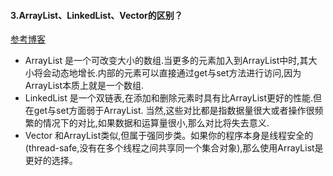 #### 3.ArrayList、LinkedList、Vector的区别？
[参考博客](httpblog.csdn.netrenfufeiarticledetails17077425)
 - ArrayList 是一个可改变大小的数组.当更多的元素加入到ArrayList中时,其大小将会动态地增长.内部的元素可以直接通过get与set方法进行访问,因为ArrayList本质上就是一个数组.
 - LinkedList 是一个双链表,在添加和删除元素时具有比ArrayList更好的性能.但在get与set方面弱于ArrayList.
当然,这些对比都是指数据量很大或者操作很频繁的情况下的对比,如果数据和运算量很小,那么对比将失去意义.
 - Vector 和ArrayList类似,但属于强同步类。如果你的程序本身是线程安全的(thread-safe,没有在多个线程之间共享同一个集合对象),那么使用ArrayList是更好的选择。